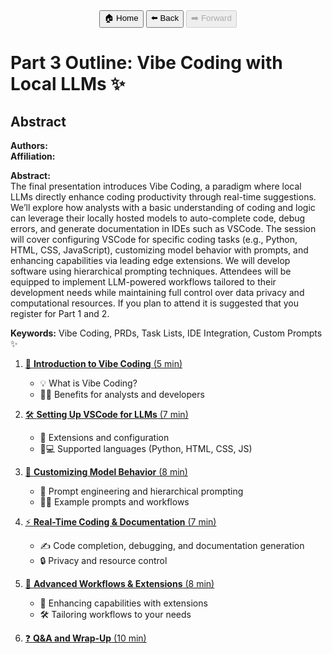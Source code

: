 <div align="center">
  <a href="../README.md" title="Home"><button>🏠 Home</button></a>
  <a href="part2_outline.md" title="Previous"><button>⬅️ Back</button></a>
  <button disabled title="No next part">➡️ Forward</button>
</div>

# Part 3 Outline: Vibe Coding with Local LLMs ✨

## Abstract
**Authors:**  
**Affiliation:**  

**Abstract:**  
The final presentation introduces Vibe Coding, a paradigm where local LLMs directly enhance coding productivity through real-time suggestions. We’ll explore how analysts with a basic understanding of coding and logic can leverage their locally hosted models to auto-complete code, debug errors, and generate documentation in IDEs such as VSCode. The session will cover configuring VSCode for specific coding tasks (e.g., Python, HTML, CSS, JavaScript), customizing model behavior with prompts, and enhancing capabilities via leading edge extensions. We will develop software using hierarchical prompting techniques. Attendees will be equipped to implement LLM-powered workflows tailored to their development needs while maintaining full control over data privacy and computational resources. If you plan to attend it is suggested that you register for Part 1 and 2.

**Keywords:** Vibe Coding, PRDs, Task Lists, IDE Integration, Custom Prompts ✨

1. [🎵 **Introduction to Vibe Coding** (5 min)](part3/01-intro-vibe-coding.md)
   - 💡 What is Vibe Coding?
   - 👩‍💻 Benefits for analysts and developers

2. [🛠️ **Setting Up VSCode for LLMs** (7 min)](part3/02-setup-vscode-llms.md)
   - 🧩 Extensions and configuration
   - 🐍💻 Supported languages (Python, HTML, CSS, JS)

3. [🧠 **Customizing Model Behavior** (8 min)](part3/03-customizing-model-behavior.md)
   - 📝 Prompt engineering and hierarchical prompting
   - 🧑‍🔬 Example prompts and workflows

4. [⚡ **Real-Time Coding & Documentation** (7 min)](part3/04-real-time-coding-docs.md)
   - ✍️ Code completion, debugging, and documentation generation
   - 🔒 Privacy and resource control

5. [🚀 **Advanced Workflows & Extensions** (8 min)](part3/05-advanced-workflows-extensions.md)
   - 🧩 Enhancing capabilities with extensions
   - 🛠️ Tailoring workflows to your needs

6. [❓ **Q&A and Wrap-Up** (10 min)](part3/06-qa-wrap-up.md)
